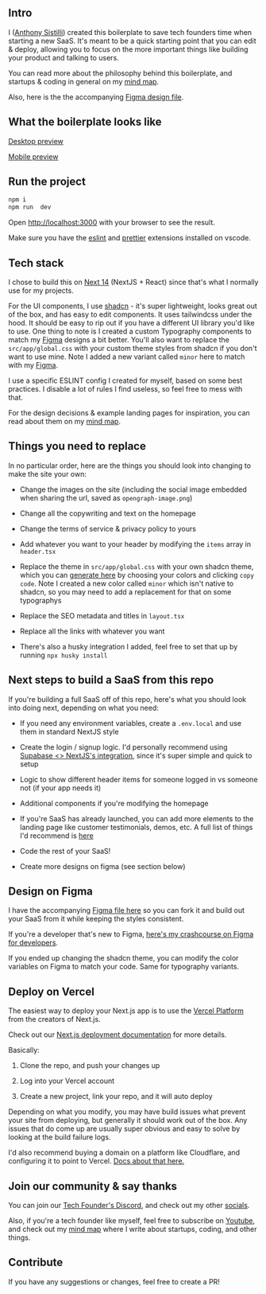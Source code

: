 ## Intro

I ([Anthony Sistilli](https://linktr.ee/anthonysistilli)) created this boilerplate to save tech founders time when starting a new SaaS. It's meant to be a quick starting point that you can edit & deploy, allowing you to focus on the more important things like building your product and talking to users.

You can read more about the philosophy behind this boilerplate, and startups & coding in general on my [mind map](https://map.sistilli.dev/public/coding/SaaS+Boilerplate).

Also, here is the the accompanying [Figma design file](https://www.figma.com/community/file/1366853311251031961).

## What the boilerplate looks like

[Desktop preview](https://i.imgur.com/IO9p3DM.png)

[Mobile preview](https://i.imgur.com/X5OE8W7.png)

## Run the project

```bash
npm i
npm run  dev
```

Open [http://localhost:3000](http://localhost:3000) with your browser to see the result.

Make sure you have the [eslint](https://marketplace.visualstudio.com/items?itemName=dbaeumer.vscode-eslint) and [prettier](https://marketplace.visualstudio.com/items?itemName=esbenp.prettier-vscode) extensions installed on vscode.

## Tech stack

I chose to build this on [Next 14](https://nextjs.org/blog/next-14) (NextJS + React) since that's what I normally use for my projects.

For the UI components, I use [shadcn](https://ui.shadcn.com/) - it's super lightweight, looks great out of the box, and has easy to edit components. It uses tailwindcss under the hood. It should be easy to rip out if you have a different UI library you'd like to use. One thing to note is I created a custom Typography components to match my [Figma](https://www.figma.com/community/file/1366853311251031961) designs a bit better. You'll also want to replace the `src/app/global.css` with your custom theme styles from shadcn if you don't want to use mine. Note I added a new variant called `minor` here to match with my [Figma](https://www.figma.com/community/file/1366853311251031961).

I use a specific ESLINT config I created for myself, based on some best practices. I disable a lot of rules I find useless, so feel free to mess with that.

For the design decisions & example landing pages for inspiration, you can read about them on my [mind map](https://map.sistilli.dev/public/startups/concepts/SaaS+Landing+Page+Design+Standards).

## Things you need to replace

In no particular order, here are the things you should look into changing to make the site your own:

- Change the images on the site (including the social image embedded when sharing the url, saved as `opengraph-image.png`)

- Change all the copywriting and text on the homepage

- Change the terms of service & privacy policy to yours

- Add whatever you want to your header by modifying the `items` array in `header.tsx`

- Replace the theme in `src/app/global.css` with your own shadcn theme, which you can [generate here](https://ui.shadcn.com/themes) by choosing your colors and clicking `copy code`. Note I created a new color called `minor` which isn't native to shadcn, so you may need to add a replacement for that on some typographys

- Replace the SEO metadata and titles in `layout.tsx`

- Replace all the links with whatever you want
- There's also a husky integration I added, feel free to set that up by running `npx husky install`

## Next steps to build a SaaS from this repo

If you're building a full SaaS off of this repo, here's what you should look into doing next, depending on what you need:

- If you need any environment variables, create a `.env.local` and use them in standard NextJS style

- Create the login / signup logic. I'd personally recommend using [Supabase <> NextJS's integration](https://supabase.com/docs/guides/auth/quickstarts/nextjs), since it's super simple and quick to setup

- Logic to show different header items for someone logged in vs someone not (if your app needs it)

- Additional components if you're modifying the homepage

- If you're SaaS has already launched, you can add more elements to the landing page like customer testimonials, demos, etc. A full list of things I'd recommend is [here](https://map.sistilli.dev/public/startups/concepts/SaaS+Landing+Page+Design+Standards)

- Code the rest of your SaaS!
- Create more designs on figma (see section below)

## Design on Figma

I have the accompanying [Figma file here](https://www.figma.com/community/file/1366853311251031961) so you can fork it and build out your SaaS from it while keeping the styles consistent.

If you're a developer that's new to Figma, [here's my crashcourse on Figma for developers](https://www.youtube.com/watch?v=Vw_XmufXCCI).

If you ended up changing the shadcn theme, you can modify the color variables on Figma to match your code. Same for typography variants.

## Deploy on Vercel

The easiest way to deploy your Next.js app is to use the [Vercel Platform](https://vercel.com/new?utm_medium=default-template&filter=next.js&utm_source=create-next-app&utm_campaign=create-next-app-readme) from the creators of Next.js.

Check out our [Next.js deployment documentation](https://nextjs.org/docs/deployment) for more details.

Basically:

1. Clone the repo, and push your changes up

2. Log into your Vercel account

3. Create a new project, link your repo, and it will auto deploy

Depending on what you modify, you may have build issues what prevent your site from deploying, but generally it should work out of the box. Any issues that do come up are usually super obvious and easy to solve by looking at the build failure logs.

I'd also recommend buying a domain on a platform like Cloudflare, and configuring it to point to Vercel. [Docs about that here.](https://vercel.com/docs/integrations/external-platforms/cloudflare)

## Join our community & say thanks

You can join our [Tech Founder's Discord](https://discord.gg/JNc6uPUqUU), and check out my other [socials](https://linktr.ee/anthonysistilli).

Also, if you're a tech founder like myself, feel free to subscribe on [Youtube](https://www.youtube.com/@anthonysistilli), and check out my [mind map](https://map.sistilli.dev/public/coding/SaaS+Boilerplate) where I write about startups, coding, and other things.

## Contribute

If you have any suggestions or changes, feel free to create a PR!
